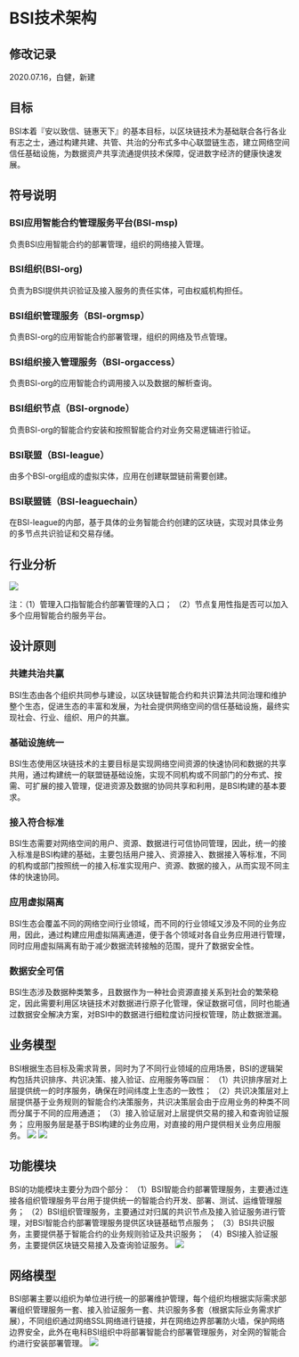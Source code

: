 # BSI技术架构

## 修改记录
2020.07.16，白健，新建

## 目标
BSI本着『安以致信、链惠天下』的基本目标，以区块链技术为基础联合各行各业有志之士，通过构建共建、共管、共治的分布式多中心联盟链生态，建立网络空间信任基础设施，为数据资产共享流通提供技术保障，促进数字经济的健康快速发展。

## 符号说明
### BSI应用智能合约管理服务平台(BSI-msp)
负责BSI应用智能合约的部署管理，组织的网络接入管理。
### BSI组织(BSI-org)
负责为BSI提供共识验证及接入服务的责任实体，可由权威机构担任。
### BSI组织管理服务（BSI-orgmsp）
负责BSI-org的应用智能合约部署管理，组织的网络及节点管理。
### BSI组织接入管理服务（BSI-orgaccess）
负责BSI-org的应用智能合约调用接入以及数据的解析查询。
### BSI组织节点（BSI-orgnode）
负责BSI-org的智能合约安装和按照智能合约对业务交易逻辑进行验证。
### BSI联盟（BSI-league）
由多个BSI-org组成的虚拟实体，应用在创建联盟链前需要创建。
### BSI联盟链（BSI-leaguechain）
在BSI-league的内部，基于具体的业务智能合约创建的区块链，实现对具体业务的多节点共识验证和交易存储。

## 行业分析
![](https://github.com/BSI-Lab/doc/blob/master/Picture-material/BSI技术架构/BSI技术架构-行业分析.png)

注：（1）管理入口指智能合约部署管理的入口；
（2）节点复用性指是否可以加入多个应用智能合约服务平台。

## 设计原则
### 共建共治共赢
BSI生态由各个组织共同参与建设，以区块链智能合约和共识算法共同治理和维护整个生态，促进生态的丰富和发展，为社会提供网络空间的信任基础设施，最终实现社会、行业、组织、用户的共赢。
### 基础设施统一
BSI生态使用区块链技术的主要目标是实现网络空间资源的快速协同和数据的共享共用，通过构建统一的联盟链基础设施，实现不同机构或不同部门的分布式、按需、可扩展的接入管理，促进资源及数据的协同共享和利用，是BSI构建的基本要求。
### 接入符合标准
BSI生态需要对网络空间的用户、资源、数据进行可信协同管理，因此，统一的接入标准是BSI构建的基础，主要包括用户接入、资源接入、数据接入等标准，不同的机构或部门按照统一的接入标准实现用户、资源、数据的接入，从而实现不同主体的快速协同。
### 应用虚拟隔离
BSI生态会覆盖不同的网络空间行业领域，而不同的行业领域又涉及不同的业务应用，因此，通过构建应用虚拟隔离通道，便于各个领域对各自业务应用进行管理，同时应用虚拟隔离有助于减少数据流转接触的范围，提升了数据安全性。
### 数据安全可信
BSI生态涉及数据种类繁多，且数据作为一种社会资源直接关系到社会的繁荣稳定，因此需要利用区块链技术对数据进行原子化管理，保证数据可信，同时也能通过数据安全解决方案，对BSI中的数据进行细粒度访问授权管理，防止数据泄漏。

## 业务模型
BSI根据生态目标及需求背景，同时为了不同行业领域的应用场景，BSI的逻辑架构包括共识排序、共识决策、接入验证、应用服务等四层：
（1）共识排序层对上层提供统一的时序服务，确保在时间纬度上生态的一致性；
（2）共识决策层对上层提供基于业务规则的智能合约决策服务，共识决策层会由于应用业务的种类不同而分属于不同的应用通道；
（3）接入验证层对上层提供交易的接入和查询验证服务；
应用服务层是基于BSI构建的业务应用，对直接的用户提供相关业务应用服务。
![](https://github.com/BSI-Lab/doc/blob/master/Picture-material/BSI技术架构/BSI服务结构图.png)
![](https://github.com/BSI-Lab/doc/blob/master/Picture-material/BSI技术架构/BSI逻辑结构图.png)

## 功能模块
BSI的功能模块主要分为四个部分：
（1）BSI智能合约部署管理服务，主要通过连接各组织管理服务平台用于提供统一的智能合约开发、部署、测试、运维管理服务；
（2）BSI组织管理服务，主要通过对归属的共识节点及接入验证服务进行管理，对BSI智能合约部署管理服务提供区块链基础节点服务；
（3）BSI共识服务，主要提供基于智能合约的业务规则验证及共识服务；
（4）BSI接入验证服务，主要提供区块链交易接入及查询验证服务。
![](https://github.com/BSI-Lab/doc/blob/master/Picture-material/BSI技术架构/BSI功能结构图.png)

## 网络模型
BSI部署主要以组织为单位进行统一的部署维护管理，每个组织均根据实际需求部署组织管理服务一套、接入验证服务一套、共识服务多套（根据实际业务需求扩展），不同组织通过网络SSL网络进行链接，并在网络边界部署防火墙，保护网络边界安全，此外在电科BSI组织中将部署智能合约部署管理服务，对全网的智能合约进行安装部署管理。
![](https://github.com/BSI-Lab/doc/blob/master/Picture-material/BSI技术架构/BSI部署结构图.png)

